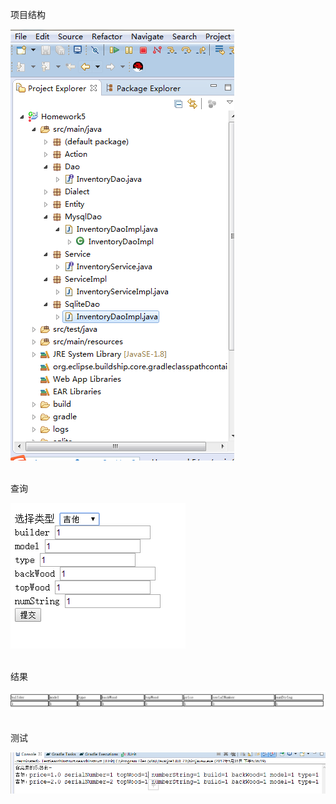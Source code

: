 ﻿项目结构<br>

![text](https://github.com/09143516/SAD/blob/master/guitarv3/%E7%BB%93%E6%9E%84.PNG)


<br>
查询<br>

![text](https://github.com/09143516/SAD/blob/master/guitarv3/%E6%9F%A5%E8%AF%A2.png)


<br>
结果<br>

![text](https://github.com/09143516/SAD/blob/master/guitarv3/%E7%BB%93%E6%9E%9C.png)


<br>
测试<br>

![text](https://github.com/09143516/SAD/blob/master/guitarv3/%E6%B5%8B%E8%AF%95.PNG)